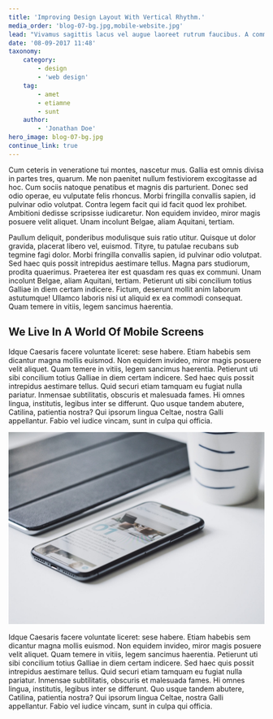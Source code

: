 ```yaml
---
title: 'Improving Design Layout With Vertical Rhythm.'
media_order: 'blog-07-bg.jpg,mobile-website.jpg'
lead: "Vivamus sagittis lacus vel augue laoreet rutrum faucibus. A communi observantia non est recedendum. Qui ipsorum lingua Celtae, nostra Galli appellantur. Ut enim ad minim veniam, quis nostrud exercitation.\r\nQuis aute iure reprehenderit in voluptate velit esse. Phasellus laoreet lorem vel dolor tempus vehicula. Nec dubitamus multa iter quae et nos invenerat. Fictum, deserunt mollit anim laborum astutumque! Praeterea iter est quasdam res quas ex communi. Pellentesque habitant morbi tristique senectus et netus."
date: '08-09-2017 11:48'
taxonomy:
    category:
        - design
        - 'web design'
    tag:
        - amet
        - etiamne
        - sunt
    author:
        - 'Jonathan Doe'
hero_image: blog-07-bg.jpg
continue_link: true
---
```


Cum ceteris in veneratione tui montes, nascetur mus. Gallia est omnis divisa in partes tres, quarum. Me non paenitet nullum festiviorem excogitasse ad hoc. Cum sociis natoque penatibus et magnis dis parturient. Donec sed odio operae, eu vulputate felis rhoncus. Morbi fringilla convallis sapien, id pulvinar odio volutpat.
Contra legem facit qui id facit quod lex prohibet. Ambitioni dedisse scripsisse iudicaretur. Non equidem invideo, miror magis posuere velit aliquet. Unam incolunt Belgae, aliam Aquitani, tertiam.

Paullum deliquit, ponderibus modulisque suis ratio utitur. Quisque ut dolor gravida, placerat libero vel, euismod. Tityre, tu patulae recubans sub tegmine fagi dolor.
Morbi fringilla convallis sapien, id pulvinar odio volutpat. Sed haec quis possit intrepidus aestimare tellus. Magna pars studiorum, prodita quaerimus. Praeterea iter est quasdam res quas ex communi. Unam incolunt Belgae, aliam Aquitani, tertiam.
Petierunt uti sibi concilium totius Galliae in diem certam indicere. Fictum, deserunt mollit anim laborum astutumque! Ullamco laboris nisi ut aliquid ex ea commodi consequat. Quam temere in vitiis, legem sancimus haerentia.

## We Live In A World Of Mobile Screens
Idque Caesaris facere voluntate liceret: sese habere. Etiam habebis sem dicantur magna mollis euismod. Non equidem invideo, miror magis posuere velit aliquet. Quam temere in vitiis, legem sancimus haerentia. Petierunt uti sibi concilium totius Galliae in diem certam indicere. Sed haec quis possit intrepidus aestimare tellus.
Quid securi etiam tamquam eu fugiat nulla pariatur. Inmensae subtilitatis, obscuris et malesuada fames. Hi omnes lingua, institutis, legibus inter se differunt. Quo usque tandem abutere, Catilina, patientia nostra? Qui ipsorum lingua Celtae, nostra Galli appellantur. Fabio vel iudice vincam, sunt in culpa qui officia.


![](mobile-website.jpg)

Idque Caesaris facere voluntate liceret: sese habere. Etiam habebis sem dicantur magna mollis euismod. Non equidem invideo, miror magis posuere velit aliquet. Quam temere in vitiis, legem sancimus haerentia. Petierunt uti sibi concilium totius Galliae in diem certam indicere. Sed haec quis possit intrepidus aestimare tellus.
Quid securi etiam tamquam eu fugiat nulla pariatur. Inmensae subtilitatis, obscuris et malesuada fames. Hi omnes lingua, institutis, legibus inter se differunt. Quo usque tandem abutere, Catilina, patientia nostra? Qui ipsorum lingua Celtae, nostra Galli appellantur. Fabio vel iudice vincam, sunt in culpa qui officia.